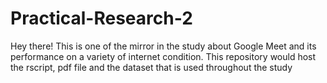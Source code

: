 # Practical-Research-2
Hey there! This is one of the mirror in the study about Google Meet and its performance on a variety of internet condition. This repository would host the rscript, pdf file and the dataset that is used throughout the study
